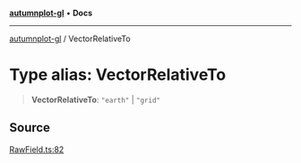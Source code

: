 [**autumnplot-gl**](../index.md) • **Docs**

***

[autumnplot-gl](../globals.md) / VectorRelativeTo

# Type alias: VectorRelativeTo

> **VectorRelativeTo**: `"earth"` \| `"grid"`

## Source

[RawField.ts:82](https://github.com/tsupinie/autumnplot-gl/blob/0e257a0170331d21c88041ead5493447b81541cc/src/RawField.ts#L82)
